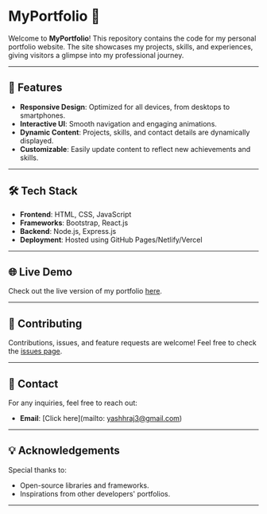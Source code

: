 # MyPortfolio 🌟

Welcome to **MyPortfolio**! This repository contains the code for my personal portfolio website. The site showcases my projects, skills, and experiences, giving visitors a glimpse into my professional journey.

---

## 🚀 Features

- **Responsive Design**: Optimized for all devices, from desktops to smartphones.
- **Interactive UI**: Smooth navigation and engaging animations.
- **Dynamic Content**: Projects, skills, and contact details are dynamically displayed.
- **Customizable**: Easily update content to reflect new achievements and skills.

---

## 🛠️ Tech Stack

- **Frontend**: HTML, CSS, JavaScript
- **Frameworks**: Bootstrap, React.js
- **Backend**: Node.js, Express.js
- **Deployment**: Hosted using GitHub Pages/Netlify/Vercel

---

## 🌐 Live Demo

Check out the live version of my portfolio [here](https://rajyash0.github.io/MyPortfolio).

---

## 🤝 Contributing

Contributions, issues, and feature requests are welcome! Feel free to check the [issues page](https://github.com/RajYash0/MyPortfolio/issues).

---

## 📧 Contact

For any inquiries, feel free to reach out:

- **Email**: [Click here](mailto: yashhraj3@gmail.com)

---

## 💡 Acknowledgements

Special thanks to:

- Open-source libraries and frameworks.
- Inspirations from other developers' portfolios.

---
